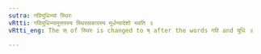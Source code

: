 ```yaml
---
sutra: गवियुधिभ्यां स्थिरः
vRtti: गवियुधिभ्यामुत्तरस्य स्थिरसकारस्य मूर्धन्यादेशो भवति ॥
vRtti_eng: The स् of स्थिरः is changed to ष् after the words गवि and युधि ॥

---
```

